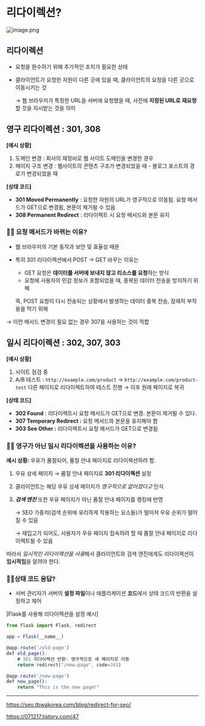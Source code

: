 # 리다이렉션?

![image.png](image.png)

## 리다이렉션

- 요청을 완수하기 위해 추가적인 조치가 필요한 상태
- 클라이언트가 요청한 자원이 다른 곳에 있을 때, 클라이언트의 요청을 다른 곳으로 이동시키는 것
    
    → 웹 브라우저가 특정한 URL을 서버에 요청했을 때, 사전에 **지정된 URL로 재요청**할 것을 지시받는 것을 의미
    

## 영구 리다이렉션 : 301, 308

**[예시 상황]**

1. 도메인 변경 : 회사의 재정비로 웹 사이트 도메인을 변경한 경우
2. 페이지 구조 변경 : 웹사이트의 콘텐츠 구조가 변경되었을 때 - 블로그 포스트의 경로가 변경되었을 때

**[상태 코드]**

- **301 Moved Permanently** : 요청한 자원의 URL가 영구적으로 이동됨. 요청 메서드가 GET으로 변경됨, 본문이 제거될 수 있음
- **308 Permanent Redirect** :  리다이렉트 시 요청 메서드와 본문 유지

### 🤷🏻 요청 메서드가 바뀌는 이유?

- 웹 브라우저의 기본 동작과 보안 및 효율성 때문
- 특히 301 리다이렉션에서 POST → GET 바꾸는 이유는
    - GET 요청은 **데이터를 서버에 보내지 않고 리소스를 요청**하는 방식
    - 요청에 사용자의 민감 정보가 포함되었을 때, 중복된 데이터 전송을 방지하기 위해
    
    즉, POST 요청이 다시 전송되는 상황에서 발생하는 데이터 중복 전송, 잠재적 부작용을 막기 위해
    

→ 이런 메서드 변경이 필요 없는 경우 307을 사용하는 것이 적합

## 일시 리다이렉션 : 302, 307, 303

**[예시 상황]**

1. 사이트 점검 중
2. A/B 테스트 :  `http://example.com/product` → `http://example.com/product-test`
다른 페이지로 리다이렉트하여 테스트 진행 → 이후 원래 페이지로 복귀

**[상태 코드]**

- **302 Found** : 리다이렉트시 요청 메서드가 GET으로 변경. 본문이 제거될 수 있다.
- **307 Temporary Redirect :** 요청 메서드와 본문을 유지해야 함
- **303 See Other :** 리다이렉트시 요청 메서드가 GET으로 변경됨

### 🤷🏻 영구가 아닌 일시 리다이렉션을 사용하는 이유?

**예시 상황:** 우유가 품절되어, 품절 안내 페이지로 리다이렉션하려 함.

1. 우유 상세 페이지 → 품절 안내 페이지로 **301 리다이렉션** 설정
2. 클라이언트는 해당 우유 상세 페이지가 *영구적으로 없어졌다고* 인식
3. ***검색 엔진*** 또한 우유 페이지가 아닌 품절 안내 페이지를 랭킹에 반영 
    
    → SEO 가중치(검색 순위에 유리하게 작용하는 요소들)가 떨어져 우유 순위가 떨어질 수 있음
    
    → 재입고가 되어도, 사용자가 우유 페이지 접속하려 할 때 품절 안내 페이지로 리다이렉트될 수 있음
    

따라서 *일시적인 리다이렉션을 사용*해서 클라이언트와 검색 엔진에게도 리다이렉션이 **임시적임**을 알려야 한다.

### 🤷🏻상태 코드 응답?

- 서버 관리자가 서버의 **설정 파일**이나 애플리케이션 **코드**에서 상태 코드의 반환을 설정하고 제어

[Flask를 사용해 리다이렉션을 설정 예시]

```jsx
from flask import Flask, redirect

app = Flask(__name__)

@app.route('/old-page')
def old_page():
    # 301 리다이렉션 반환: 영구적으로 새 페이지로 이동
    return redirect("/new-page", code=301)

@app.route('/new-page')
def new_page():
    return "This is the new page!"
```

---

https://seo.tbwakorea.com/blog/redirect-for-seo/

https://071217.tistory.com/47